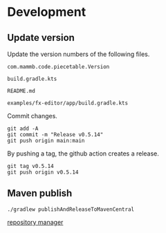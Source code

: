 
# Development

## Update version

Update the version numbers of the following files.

```
com.mammb.code.piecetable.Version
```

```
build.gradle.kts
```

```
README.md
```

```
examples/fx-editor/app/build.gradle.kts
```


Commit changes.

```shell
git add -A
git commit -m "Release v0.5.14"
git push origin main:main
```

By pushing a tag, the github action creates a release.

```shell
git tag v0.5.14
git push origin v0.5.14
```


## Maven publish

```shell
./gradlew publishAndReleaseToMavenCentral
```

[repository manager](https://oss.sonatype.org/)

